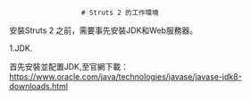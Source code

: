                       # Struts 2 的工作環境

安裝Struts 2 之前，需要事先安裝JDK和Web服務器。 

1.JDK. 

首先安裝並配置JDK,至官網下載：   
https://www.oracle.com/java/technologies/javase/javase-jdk8-downloads.html
